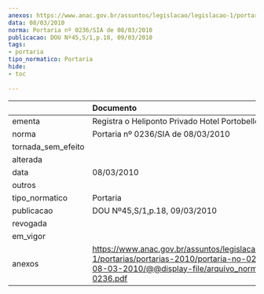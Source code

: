 ```yaml
---
anexos: https://www.anac.gov.br/assuntos/legislacao/legislacao-1/portarias/portarias-2010/portaria-no-0236-sia-de-08-03-2010/@@display-file/arquivo_norma/PA2010-0236.pdf
data: 08/03/2010
norma: Portaria nº 0236/SIA de 08/03/2010
publicacao: DOU Nº45,S/1,p.18, 09/03/2010
tags:
- portaria
tipo_normatico: Portaria
hide: 
- toc 
 
---
```


|                    | Documento                                                                                                                                                         |
|:-------------------|:------------------------------------------------------------------------------------------------------------------------------------------------------------------|
| ementa             | Registra o Heliponto Privado Hotel Portobello (RJ).                                                                                                               |
| norma              | Portaria nº 0236/SIA de 08/03/2010                                                                                                                                |
| tornada_sem_efeito |                                                                                                                                                                   |
| alterada           |                                                                                                                                                                   |
| data               | 08/03/2010                                                                                                                                                        |
| outros             |                                                                                                                                                                   |
| tipo_normatico     | Portaria                                                                                                                                                          |
| publicacao         | DOU Nº45,S/1,p.18, 09/03/2010                                                                                                                                     |
| revogada           |                                                                                                                                                                   |
| em_vigor           |                                                                                                                                                                   |
| anexos             | https://www.anac.gov.br/assuntos/legislacao/legislacao-1/portarias/portarias-2010/portaria-no-0236-sia-de-08-03-2010/@@display-file/arquivo_norma/PA2010-0236.pdf |